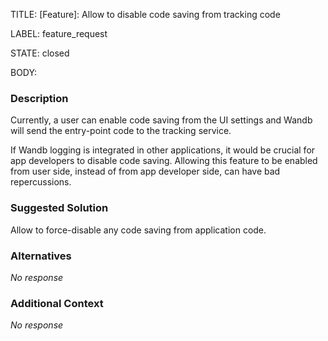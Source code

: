TITLE:
[Feature]: Allow to disable code saving from tracking code

LABEL:
feature_request

STATE:
closed

BODY:
### Description

Currently, a user can enable code saving from the UI settings and Wandb will send the entry-point code to the tracking service.

If Wandb logging is integrated in other applications, it would be crucial for app developers to disable code saving. Allowing this feature to be enabled from user side, instead of from app developer side, can have bad repercussions.

### Suggested Solution

Allow to force-disable any code saving from application code.

### Alternatives

_No response_

### Additional Context

_No response_

